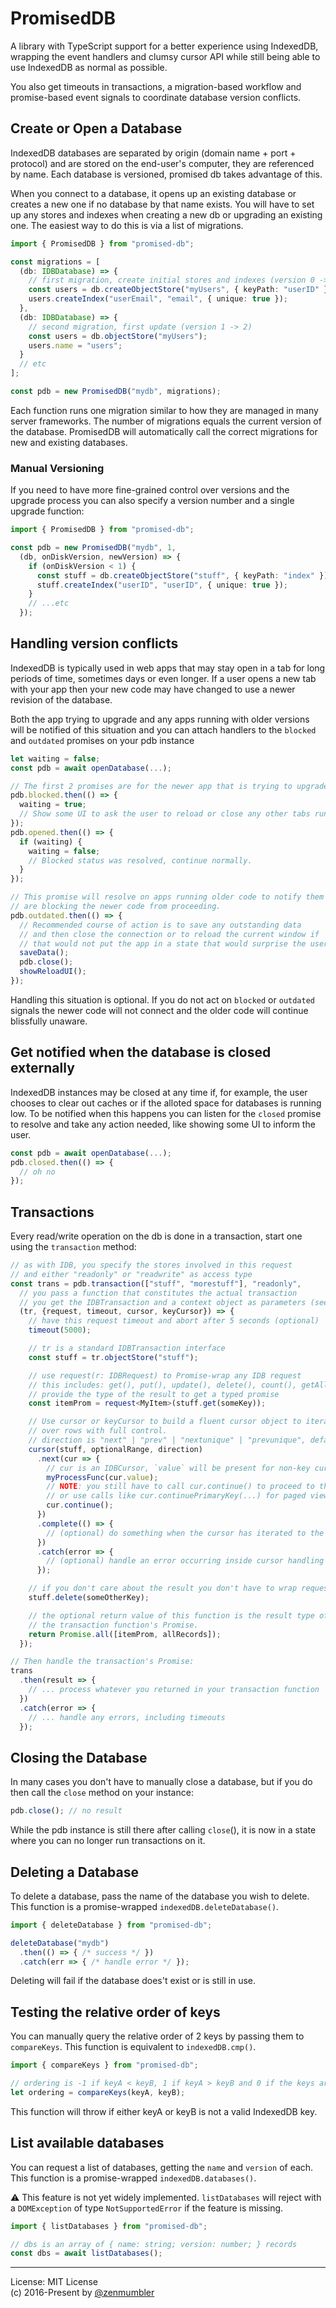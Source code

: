 PromisedDB
==========
A library with TypeScript support for a better experience using IndexedDB, wrapping
the event handlers and clumsy cursor API while still being able to use IndexedDB as normal as possible.

You also get timeouts in transactions, a migration-based workflow and promise-based event signals
to coordinate database version conflicts.

Create or Open a Database
-------------------------
IndexedDB databases are separated by origin (domain name + port + protocol) and are
stored on the end-user's computer, they are referenced by name. Each database is
versioned, promised db takes advantage of this.

When you connect to a database, it opens up an existing database or creates a
new one if no database by that name exists. You will have to set up any stores
and indexes when creating a new db or upgrading an existing one. The easiest way
to do this is via a list of migrations.

```typescript
import { PromisedDB } from "promised-db";

const migrations = [
  (db: IDBDatabase) => {
    // first migration, create initial stores and indexes (version 0 -> 1)
    const users = db.createObjectStore("myUsers", { keyPath: "userID" });
    users.createIndex("userEmail", "email", { unique: true });
  },
  (db: IDBDatabase) => {
    // second migration, first update (version 1 -> 2)
    const users = db.objectStore("myUsers");
    users.name = "users";
  }
  // etc
];

const pdb = new PromisedDB("mydb", migrations);
```

Each function runs one migration similar to how they are managed in many server
frameworks. The number of migrations equals the current version of the database.
PromisedDB will automatically call the correct migrations for new and existing
databases.

### Manual Versioning

If you need to have more fine-grained control over versions and the upgrade process
you can also specify a version number and a single upgrade function:

```typescript
import { PromisedDB } from "promised-db";

const pdb = new PromisedDB("mydb", 1,
  (db, onDiskVersion, newVersion) => {
    if (onDiskVersion < 1) {
      const stuff = db.createObjectStore("stuff", { keyPath: "index" });
      stuff.createIndex("userID", "userID", { unique: true });
    }
    // ...etc
  });
```

Handling version conflicts
--------------------------
IndexedDB is typically used in web apps that may stay open in a tab for long
periods of time, sometimes days or even longer. If a user opens a new tab with your
app then your new code may have changed to use a newer revision of the database.

Both the app trying to upgrade and any apps running with older versions will be
notified of this situation and you can attach handlers to the `blocked` and
`outdated` promises on your pdb instance

```typescript
let waiting = false;
const pdb = await openDatabase(...);

// The first 2 promises are for the newer app that is trying to upgrade the database
pdb.blocked.then(() => {
  waiting = true;
  // Show some UI to ask the user to reload or close any other tabs running the same app.
});
pdb.opened.then(() => {
  if (waiting) {
    waiting = false;
    // Blocked status was resolved, continue normally.
  }
});

// This promise will resolve on apps running older code to notify them that they
// are blocking the newer code from proceeding.
pdb.outdated.then(() => {
  // Recommended course of action is to save any outstanding data
  // and then close the connection or to reload the current window if
  // that would not put the app in a state that would surprise the user.
  saveData();
  pdb.close();
  showReloadUI();
});
```

Handling this situation is optional. If you do not act on `blocked` or `outdated` signals
the newer code will not connect and the older code will continue blissfully unaware.


Get notified when the database is closed externally
---------------------------------------------------
IndexedDB instances may be closed at any time if, for example, the user chooses
to clear out caches or if the alloted space for databases is running low. To be
notified when this happens you can listen for the `closed` promise to resolve
and take any action needed, like showing some UI to inform the user.

```typescript
const pdb = await openDatabase(...);
pdb.closed.then(() => {
  // oh no
});
```


Transactions
------------
Every read/write operation on the db is done in a transaction, start one using the
`transaction` method:

```typescript
// as with IDB, you specify the stores involved in this request
// and either "readonly" or "readwrite" as access type
const trans = pdb.transaction(["stuff", "morestuff"], "readonly",
  // you pass a function that constitutes the actual transaction
  // you get the IDBTransaction and a context object as parameters (see doc below)
  (tr, {request, timeout, cursor, keyCursor}) => {
    // have this request timeout and abort after 5 seconds (optional)
    timeout(5000);

    // tr is a standard IDBTransaction interface
    const stuff = tr.objectStore("stuff");

    // use request(r: IDBRequest) to Promise-wrap any IDB request
    // this includes: get(), put(), update(), delete(), count(), getAll(), getAllKeys(), etc.
    // provide the type of the result to get a typed promise
    const itemProm = request<MyItem>(stuff.get(someKey));

    // Use cursor or keyCursor to build a fluent cursor object to iterate
    // over rows with full control.
    // direction is "next" | "prev" | "nextunique" | "prevunique", default "next"
    cursor(stuff, optionalRange, direction)
      .next(cur => {
        // cur is an IDBCursor, `value` will be present for non-key cursors
        myProcessFunc(cur.value);
        // NOTE: you still have to call cur.continue() to proceed to the next record
        // or use calls like cur.continuePrimaryKey(...) for paged views etc.
        cur.continue();
      })
      .complete(() => {
        // (optional) do something when the cursor has iterated to the end of the range
      })
      .catch(error => {
        // (optional) handle an error occurring inside cursor handling
      });

    // if you don't care about the result you don't have to wrap requests
    stuff.delete(someOtherKey);

    // the optional return value of this function is the result type of
    // the transaction function's Promise.
    return Promise.all([itemProm, allRecords]);
  });

// Then handle the transaction's Promise:
trans
  .then(result => {
    // ... process whatever you returned in your transaction function
  })
  .catch(error => {
    // ... handle any errors, including timeouts
  });
```

Closing the Database
--------------------
In many cases you don't have to manually close a database, but if you do then
call the `close` method on your instance:

```typescript
pdb.close(); // no result
```

While the pdb instance is still there after calling `close`(),
it is now in a state where you can no longer run transactions on it.

Deleting a Database
-------------------
To delete a database, pass the name of the database you wish to delete.
This function is a promise-wrapped `indexedDB.deleteDatabase()`.

```typescript
import { deleteDatabase } from "promised-db";

deleteDatabase("mydb")
  .then(() => { /* success */ })
  .catch(err => { /* handle error */ });
```

Deleting will fail if the database does't exist or is still in use.

Testing the relative order of keys
----------------------------------
You can manually query the relative order of 2 keys by passing them
to `compareKeys`. This function is equivalent to `indexedDB.cmp()`.

```typescript
import { compareKeys } from "promised-db";

// ordering is -1 if keyA < keyB, 1 if keyA > keyB and 0 if the keys are equal
let ordering = compareKeys(keyA, keyB);
```

This function will throw if either keyA or keyB is not a valid IndexedDB key.

List available databases
------------------------
You can request a list of databases, getting the `name` and `version` of each.
This function is a promise-wrapped `indexedDB.databases()`.

⚠️ This feature is not yet widely implemented. `listDatabases` will reject with a
`DOMException` of type `NotSupportedError` if the feature is missing.

```typescript
import { listDatabases } from "promised-db";

// dbs is an array of { name: string; version: number; } records
const dbs = await listDatabases();
```

---

License: MIT License<br>
(c) 2016-Present by [@zenmumbler](https://twitter.com/zenmumbler)
